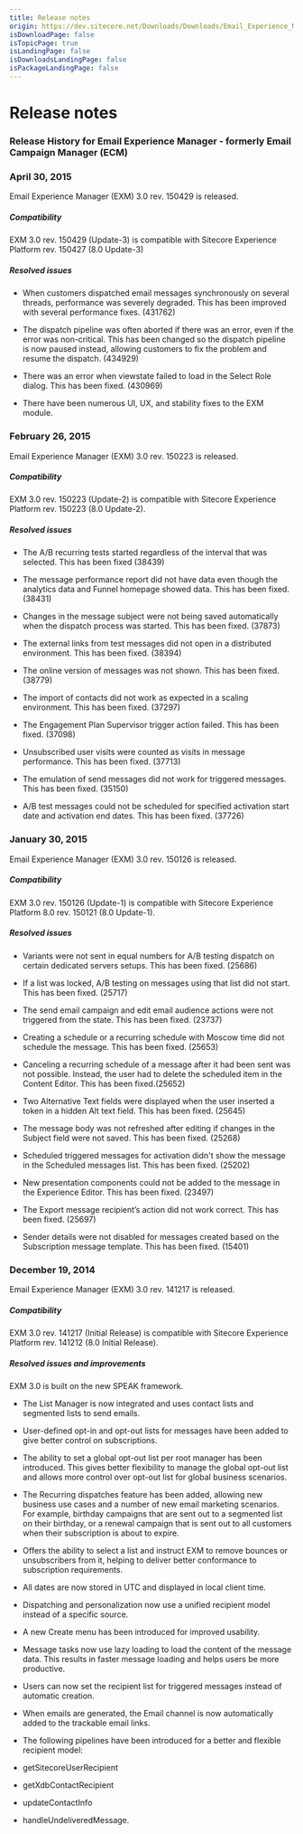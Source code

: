 ```yaml
---
title: Release notes
origin: https://dev.sitecore.net/Downloads/Downloads/Email_Experience_Manager/Email_Experience_Manager_30/Email_Experience_Manager_30_Initial_release/Version_Resources/Release_Notes.aspx
isDownloadPage: false
isTopicPage: true
isLandingPage: false
isDownloadsLandingPage: false
isPackageLandingPage: false
---
```


# Release notes

### Release History for Email Experience Manager - formerly Email Campaign Manager (ECM)

### April 30, 2015

Email Experience Manager (EXM) 3.0 rev. 150429 is released.

##### Compatibility

EXM 3.0 rev. 150429 (Update-3) is compatible with Sitecore Experience Platform rev. 150427 (8.0 Update-3)

##### Resolved issues

-   When customers dispatched email messages synchronously on several threads, performance was severely degraded. This has been improved with several performance fixes. (431762)
    
-   The dispatch pipeline was often aborted if there was an error, even if the error was non-critical. This has been changed so the dispatch pipeline is now paused instead, allowing customers to fix the problem and resume the dispatch. (434929)
    
-   There was an error when viewstate failed to load in the Select Role dialog. This has been fixed. (430969)
    
-   There have been numerous UI, UX, and stability fixes to the EXM module.
    

### February 26, 2015

Email Experience Manager (EXM) 3.0 rev. 150223 is released.

##### Compatibility

EXM 3.0 rev. 150223 (Update-2) is compatible with Sitecore Experience Platform rev. 150223 (8.0 Update-2).

##### Resolved issues

-   The A/B recurring tests started regardless of the interval that was selected. This has been fixed (38439)
    
-   The message performance report did not have data even though the analytics data and Funnel homepage showed data. This has been fixed. (38431)
    
-   Changes in the message subject were not being saved automatically when the dispatch process was started. This has been fixed. (37873)
    
-   The external links from test messages did not open in a distributed environment. This has been fixed. (38394)
    
-   The online version of messages was not shown. This has been fixed. (38779)
    
-   The import of contacts did not work as expected in a scaling environment. This has been fixed. (37297)
    
-   The Engagement Plan Supervisor trigger action failed. This has been fixed. (37098)
    
-   Unsubscribed user visits were counted as visits in message performance. This has been fixed. (37713)
    
-   The emulation of send messages did not work for triggered messages. This has been fixed. (35150)
    
-   A/B test messages could not be scheduled for specified activation start date and activation end dates. This has been fixed. (37726)
    

### January 30, 2015

Email Experience Manager (EXM) 3.0 rev. 150126 is released.

##### Compatibility

EXM 3.0 rev. 150126 (Update-1) is compatible with Sitecore Experience Platform 8.0 rev. 150121 (8.0 Update-1).

##### Resolved issues

-   Variants were not sent in equal numbers for A/B testing dispatch on certain dedicated servers setups. This has been fixed. (25686)
    
-   If a list was locked, A/B testing on messages using that list did not start. This has been fixed. (25717)
    
-   The send email campaign and edit email audience actions were not triggered from the state. This has been fixed. (23737)
    
-   Creating a schedule or a recurring schedule with Moscow time did not schedule the message. This has been fixed. (25653)
    
-   Canceling a recurring schedule of a message after it had been sent was not possible. Instead, the user had to delete the scheduled item in the Content Editor. This has been fixed.(25652)
    
-   Two Alternative Text fields were displayed when the user inserted a token in a hidden Alt text field. This has been fixed. (25645)
    
-   The message body was not refreshed after editing if changes in the Subject field were not saved. This has been fixed. (25268)
    
-   Scheduled triggered messages for activation didn't show the message in the Scheduled messages list. This has been fixed. (25202)
    
-   New presentation components could not be added to the message in the Experience Editor. This has been fixed. (23497)
    
-   The Export message recipient’s action did not work correct. This has been fixed. (25697)
    
-   Sender details were not disabled for messages created based on the Subscription message template. This has been fixed. (15401)
    

### December 19, 2014

Email Experience Manager (EXM) 3.0 rev. 141217 is released.

##### Compatibility

EXM 3.0 rev. 141217 (Initial Release) is compatible with Sitecore Experience Platform rev. 141212 (8.0 Initial Release).

##### Resolved issues and improvements

EXM 3.0 is built on the new SPEAK framework.

-   The List Manager is now integrated and uses contact lists and segmented lists to send emails.
    
-   User-defined opt-in and opt-out lists for messages have been added to give better control on subscriptions.
    
-   The ability to set a global opt-out list per root manager has been introduced. This gives better flexibility to manage the global opt-out list and allows more control over opt-out list for global business scenarios.
    
-   The Recurring dispatches feature has been added, allowing new business use cases and a number of new email marketing scenarios. For example, birthday campaigns that are sent out to a segmented list on their birthday, or a renewal campaign that is sent out to all customers when their subscription is about to expire.
    
-   Offers the ability to select a list and instruct EXM to remove bounces or unsubscribers from it, helping to deliver better conformance to subscription requirements.
    
-   All dates are now stored in UTC and displayed in local client time.
    
-   Dispatching and personalization now use a unified recipient model instead of a specific source.
    
-   A new Create menu has been introduced for improved usability.
    
-   Message tasks now use lazy loading to load the content of the message data. This results in faster message loading and helps users be more productive.
    
-   Users can now set the recipient list for triggered messages instead of automatic creation.
    
-   When emails are generated, the Email channel is now automatically added to the trackable email links.
    
-   The following pipelines have been introduced for a better and flexible recipient model:
    

-   getSitecoreUserRecipient 
    
-   getXdbContactRecipient
    
-   updateContactInfo
    
-   handleUndeliveredMessage.